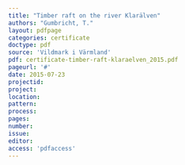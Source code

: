 ```yaml
---
title: "Timber raft on the river Klarälven"
authors: "Gumbricht, T."
layout: pdfpage
categories: certificate
doctype: pdf
source: 'Vildmark i Värmland'
pdf: certificate-timber-raft-klaraelven_2015.pdf
pageurl: '#'
date: 2015-07-23
projectid:
project:
location:
pattern:
process:
pages:
number:
issue:
editor:
access: 'pdfaccess'
---
```

